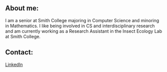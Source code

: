 ## **About me:**
I am a senior at Smith College majoring in Computer Science and minoring in Mathematics. I like being involved in CS and interdisciplinary research and am currently working as a Research Assistant in the Insect Ecology Lab at Smith College.

## **Contact:**
[LinkedIn](https://www.linkedin.com/in/caroline-zouloumian-a404a92ab/)

